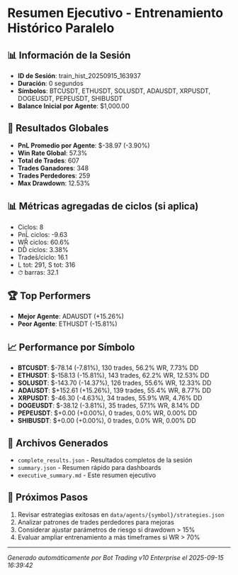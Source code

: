 # Resumen Ejecutivo - Entrenamiento Histórico Paralelo

## 📊 Información de la Sesión
- **ID de Sesión**: train_hist_20250915_163937
- **Duración**: 0 segundos
- **Símbolos**: BTCUSDT, ETHUSDT, SOLUSDT, ADAUSDT, XRPUSDT, DOGEUSDT, PEPEUSDT, SHIBUSDT
- **Balance Inicial por Agente**: $1,000.00

## 🎯 Resultados Globales
- **PnL Promedio por Agente**: $-38.97 (-3.90%)
- **Win Rate Global**: 57.3%
- **Total de Trades**: 607
- **Trades Ganadores**: 348
- **Trades Perdedores**: 259
- **Max Drawdown**: 12.53%

## 📊 Métricas agregadas de ciclos (si aplica)
- Ciclos: 8
- PnL̄ ciclos: -9.63
- WR̄ ciclos: 60.6%
- DD̄ ciclos: 3.38%
- Trades̄/ciclo: 16.1
- L tot: 291, S tot: 316
- ⏱̄ barras: 32.1


## 🏆 Top Performers
- **Mejor Agente**: ADAUSDT (+15.26%)
- **Peor Agente**: ETHUSDT (-15.81%)

## 📈 Performance por Símbolo
- **BTCUSDT**: $-78.14 (-7.81%), 130 trades, 56.2% WR, 7.73% DD
- **ETHUSDT**: $-158.13 (-15.81%), 143 trades, 62.2% WR, 12.53% DD
- **SOLUSDT**: $-143.70 (-14.37%), 126 trades, 55.6% WR, 12.33% DD
- **ADAUSDT**: $+152.61 (+15.26%), 139 trades, 55.4% WR, 8.77% DD
- **XRPUSDT**: $-46.30 (-4.63%), 34 trades, 55.9% WR, 4.76% DD
- **DOGEUSDT**: $-38.12 (-3.81%), 35 trades, 57.1% WR, 8.14% DD
- **PEPEUSDT**: $+0.00 (+0.00%), 0 trades, 0.0% WR, 0.00% DD
- **SHIBUSDT**: $+0.00 (+0.00%), 0 trades, 0.0% WR, 0.00% DD

## 📁 Archivos Generados
- `complete_results.json` - Resultados completos de la sesión
- `summary.json` - Resumen rápido para dashboards
- `executive_summary.md` - Este resumen ejecutivo

## 🎯 Próximos Pasos
1. Revisar estrategias exitosas en `data/agents/{symbol}/strategies.json`
2. Analizar patrones de trades perdedores para mejoras
3. Considerar ajustar parámetros de riesgo si drawdown > 15%
4. Evaluar ampliar entrenamiento a más timeframes si WR > 70%

---
*Generado automáticamente por Bot Trading v10 Enterprise el 2025-09-15 16:39:42*
